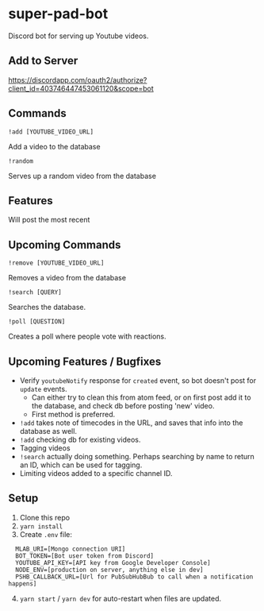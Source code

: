 # super-pad-bot

Discord bot for serving up Youtube videos.

## Add to Server

https://discordapp.com/oauth2/authorize?client_id=403746447453061120&scope=bot

## Commands

```
!add [YOUTUBE_VIDEO_URL]
```

Add a video to the database

```
!random
```

Serves up a random video from the database

## Features

Will post the most recent 

## Upcoming Commands

```
!remove [YOUTUBE_VIDEO_URL]
```

Removes a video from the database

```
!search [QUERY]
```

Searches the database.

```
!poll [QUESTION]
```

Creates a poll where people vote with reactions.

## Upcoming Features / Bugfixes

- Verify `youtubeNotify` response for `created` event, so bot doesn't post for `update` events.
  - Can either try to clean this from atom feed, or on first post add it to the database, and check db before posting 'new' video.
  - First method is preferred.
- `!add` takes note of timecodes in the URL, and saves that info into the database as well.
- `!add` checking db for existing videos.
- Tagging videos
- `!search` actually doing something. Perhaps searching by name to return an ID, which can be used for tagging.
- Limiting videos added to a specific channel ID.

## Setup

1. Clone this repo
2. `yarn install`
3. Create `.env` file:
```
  MLAB_URI=[Mongo connection URI]
  BOT_TOKEN=[Bot user token from Discord]
  YOUTUBE_API_KEY=[API key from Google Developer Console]
  NODE_ENV=[production on server, anything else in dev]
  PSHB_CALLBACK_URL=[Url for PubSubHubBub to call when a notification happens]
```    
4. `yarn start` / `yarn dev` for auto-restart when files are updated.

